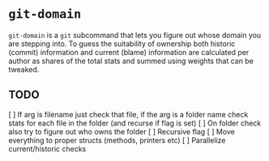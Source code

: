 # `git-domain`

`git-domain` is a `git` subcommand that lets you figure out whose domain you are
stepping into. To guess the suitability of ownership both historic (commit)
information and current (blame) information are calculated per author as shares
of the total stats and summed using weights that can be tweaked.

## TODO

[ ] If arg is filename just check that file, if the arg is a folder name check stats
  for each file in the folder (and recurse if flag is set)
[ ] On folder check also try to figure out who owns the folder
[ ] Recursive flag
[ ] Move everything to proper structs (methods, printers etc)
[ ] Parallelize current/historic checks
